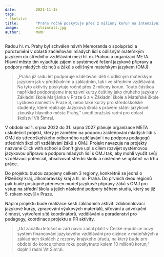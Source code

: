 ```yaml
---
date:         2021-11-15
tags:         
- školství
title:        "Praha ročně poskytuje přes 2 miliony korun na intenzivní kurzy češtiny"
image: 	      vitsimral3.jpg
author:       MHMP
---
```


Radou hl. m. Prahy byl schválen návrh Memoranda o spolupráci a porozumění v oblasti začleňování mladých lidí s odlišným mateřským jazykem do středního vzdělávání mezi hl. m. Prahou a organizací META. Hlavní město tím vyjadřuje zájem o systémové řešení jazykové přípravy a podpory mladých cizinců a žáků s odlišným mateřským jazykem (OMJ).

> „Praha již řadu let podporuje vzdělávání dětí s odlišným mateřským jazykem jak v předškolním a základním, tak i ve středním vzdělávání. Na tyto aktivity poskytuje ročně přes 2 miliony korun. Touto částkou například podporujeme intenzivní kurzy češtiny jako druhého jazyka v Základní škole Marjánka v Praze 6 a v Základní škole a Mateřské škole Lyčkovo náměstí v Praze 8, nebo také kurzy pro středoškolské studenty, které realizuje Jazyková škola s právem státní jazykové zkoušky hlavního města Prahy,” uvedl pražský radní pro oblast školství Vít Šimral.

V období od 1. srpna 2022 do 31. srpna 2027 plánuje organizace META uskutečnit projekt, který je zaměřen na podporu začleňování mladých lidí s OMJ do středoškolského odborného vzdělávání i na podporu pedagogů středních škol při vzdělávání žáků s OMJ. Projekt navazuje na projekty nazvané Click with school a Don't give up! s cílem rozvíjet systémovou jazykovou přípravu a podporu mladých lidí s OMJ tak, aby mohli využít svůj vzdělávací potenciál, absolvovat střední školu a následně se uplatnit na trhu práce.

Do projektu budou zapojeny celkem 3 regiony, konkrétně se jedná o Plzeňský kraj, Jihomoravský kraj a hl. m. Praha. Do prvních dvou regionů pak bude postupně přenesen model jazykové přípravy žáků s OMJ pro vstup na střední školu a jejich následné podpory během studia, který se již 5. rokem rozvíjí v Praze.

Náplní projektu bude realizace šesti základních aktivit: zdokonalovací jazykové kurzy, zpracování výukových materiálů, síťování a advokační činnost, vytvoření sítě koordinátorů, vzdělávání a poradenství pro pedagogy, koordinace projektu a PR aktivity.

> „Od začátku letošního září navíc začal platit v České republice nový systém financování jazykového vzdělávání pro cizince v mateřských a základních školách z rezervy krajského úřadu, na který bude pro období do konce tohoto roku poskytnuto kolem 10 milionů korun,” doplnil radní Vít Šimral.  
